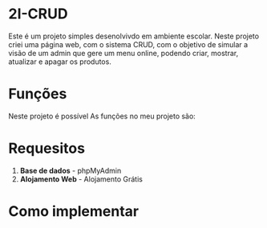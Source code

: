 # 2I-CRUD
Este é um projeto simples desenolvivdo em ambiente escolar. Neste projeto criei uma página web, com o sistema CRUD, com o objetivo de simular a visão de um admin que gere um menu online, podendo criar, mostrar, atualizar e apagar os produtos.

# Funções
Neste projeto é possível
As funções no meu projeto são:

# Requesitos
  1. **Base de dados** - phpMyAdmin
  2. **Alojamento Web** - Alojamento Grátis

# Como implementar
  
